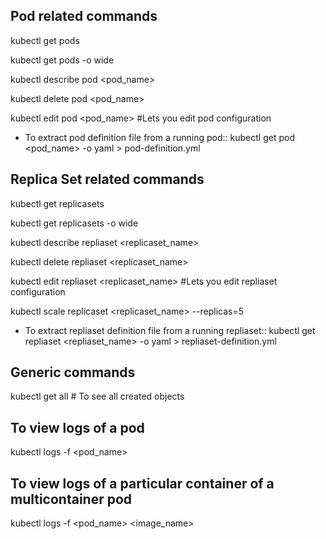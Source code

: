 ## Pod related commands

kubectl get pods

kubectl get pods -o wide

kubectl describe pod <pod_name>

kubectl delete pod <pod_name>

kubectl edit pod <pod_name> #Lets you edit pod configuration

* To extract pod definition file from a running pod::
kubectl get pod <pod_name> -o yaml > pod-definition.yml

## Replica Set related commands

kubectl get replicasets

kubectl get replicasets -o wide

kubectl describe repliaset <replicaset_name>

kubectl delete repliaset <replicaset_name>

kubectl edit repliaset <replicaset_name> #Lets you edit repliaset configuration

kubectl scale replicaset <replicaset_name> --replicas=5

* To extract repliaset definition file from a running repliaset::
kubectl get repliaset <repliaset_name> -o yaml > repliaset-definition.yml

## Generic commands

kubectl get all # To see all created objects

## To view logs of a pod

kubectl logs -f <pod_name>

## To view logs of a particular container of a multicontainer pod

kubectl logs -f <pod_name> <image_name>

